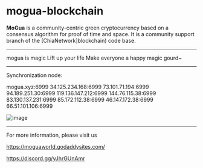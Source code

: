 # mogua-blockchain

**MoGua** is a community-centric green cryptocurrency based on a consensus algorithm for proof of time and space. It is a community support branch of the [ChiaNetwork]blockchain) code base.

***************
mogua is magic  Lift up your life  Make everyone a happy magic gourd~

***************

Synchronization node:

mogua.xyz:6999
34.125.234.168:6999
73.101.71.194:6999
94.189.251.30:6999
119.136.147.212:6999
144.76.115.38:6999
83.130.137.231:6999
85.172.112.38:6999
46.147.172.38:6999
66.51.101.106:6999


![image](https://user-images.githubusercontent.com/88072769/135317894-a4971ebf-50a4-4718-a567-b1ac63aa5437.png)

***************

For more information, please visit us

https://moguaworld.godaddysites.com/

https://discord.gg/yJhrGUnAmr


